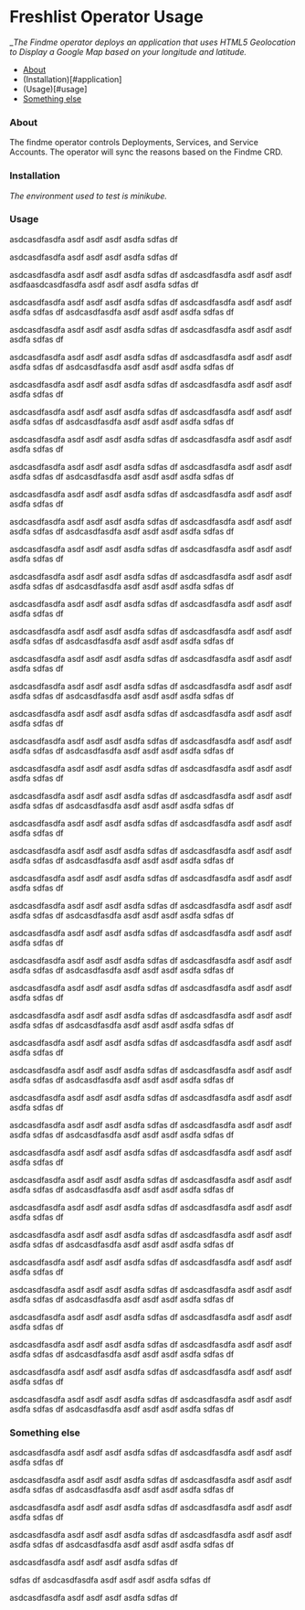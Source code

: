 # Freshlist Operator Usage
__The Findme operator deploys an application that uses HTML5 Geolocation to Display a Google Map based on your longitude and latitude._

- [About](#about)
- (Installation)[#application]
- (Usage)[#usage]
- [Something else](#something-else)


### About
The findme operator controls Deployments, Services, and Service Accounts. The operator will sync the reasons based on the Findme CRD.



### Installation
_The environment used to test is minikube._

### Usage

asdcasdfasdfa
asdf
asdf
asdf
asdfa
sdfas
df

asdcasdfasdfa
asdf
asdf
asdf
asdfa
sdfas
df

asdcasdfasdfa
asdf
asdf
asdf
asdfa
sdfas
df
asdcasdfasdfa
asdf
asdf
asdf
asdfaasdcasdfasdfa
asdf
asdf
asdf
asdfa
sdfas
df

asdcasdfasdfa
asdf
asdf
asdf
asdfa
sdfas
df
asdcasdfasdfa
asdf
asdf
asdf
asdfa
sdfas
df
asdcasdfasdfa
asdf
asdf
asdf
asdfa
sdfas
df

asdcasdfasdfa
asdf
asdf
asdf
asdfa
sdfas
df
asdcasdfasdfa
asdf
asdf
asdf
asdfa
sdfas
df

asdcasdfasdfa
asdf
asdf
asdf
asdfa
sdfas
df
asdcasdfasdfa
asdf
asdf
asdf
asdfa
sdfas
df
asdcasdfasdfa
asdf
asdf
asdf
asdfa
sdfas
df

asdcasdfasdfa
asdf
asdf
asdf
asdfa
sdfas
df
asdcasdfasdfa
asdf
asdf
asdf
asdfa
sdfas
df

asdcasdfasdfa
asdf
asdf
asdf
asdfa
sdfas
df
asdcasdfasdfa
asdf
asdf
asdf
asdfa
sdfas
df
asdcasdfasdfa
asdf
asdf
asdf
asdfa
sdfas
df

asdcasdfasdfa
asdf
asdf
asdf
asdfa
sdfas
df
asdcasdfasdfa
asdf
asdf
asdf
asdfa
sdfas
df

asdcasdfasdfa
asdf
asdf
asdf
asdfa
sdfas
df
asdcasdfasdfa
asdf
asdf
asdf
asdfa
sdfas
df
asdcasdfasdfa
asdf
asdf
asdf
asdfa
sdfas
df

asdcasdfasdfa
asdf
asdf
asdf
asdfa
sdfas
df
asdcasdfasdfa
asdf
asdf
asdf
asdfa
sdfas
df

asdcasdfasdfa
asdf
asdf
asdf
asdfa
sdfas
df
asdcasdfasdfa
asdf
asdf
asdf
asdfa
sdfas
df
asdcasdfasdfa
asdf
asdf
asdf
asdfa
sdfas
df

asdcasdfasdfa
asdf
asdf
asdf
asdfa
sdfas
df
asdcasdfasdfa
asdf
asdf
asdf
asdfa
sdfas
df

asdcasdfasdfa
asdf
asdf
asdf
asdfa
sdfas
df
asdcasdfasdfa
asdf
asdf
asdf
asdfa
sdfas
df
asdcasdfasdfa
asdf
asdf
asdf
asdfa
sdfas
df

asdcasdfasdfa
asdf
asdf
asdf
asdfa
sdfas
df
asdcasdfasdfa
asdf
asdf
asdf
asdfa
sdfas
df

asdcasdfasdfa
asdf
asdf
asdf
asdfa
sdfas
df
asdcasdfasdfa
asdf
asdf
asdf
asdfa
sdfas
df
asdcasdfasdfa
asdf
asdf
asdf
asdfa
sdfas
df

asdcasdfasdfa
asdf
asdf
asdf
asdfa
sdfas
df
asdcasdfasdfa
asdf
asdf
asdf
asdfa
sdfas
df

asdcasdfasdfa
asdf
asdf
asdf
asdfa
sdfas
df
asdcasdfasdfa
asdf
asdf
asdf
asdfa
sdfas
df
asdcasdfasdfa
asdf
asdf
asdf
asdfa
sdfas
df

asdcasdfasdfa
asdf
asdf
asdf
asdfa
sdfas
df
asdcasdfasdfa
asdf
asdf
asdf
asdfa
sdfas
df

asdcasdfasdfa
asdf
asdf
asdf
asdfa
sdfas
df
asdcasdfasdfa
asdf
asdf
asdf
asdfa
sdfas
df
asdcasdfasdfa
asdf
asdf
asdf
asdfa
sdfas
df

asdcasdfasdfa
asdf
asdf
asdf
asdfa
sdfas
df
asdcasdfasdfa
asdf
asdf
asdf
asdfa
sdfas
df

asdcasdfasdfa
asdf
asdf
asdf
asdfa
sdfas
df
asdcasdfasdfa
asdf
asdf
asdf
asdfa
sdfas
df
asdcasdfasdfa
asdf
asdf
asdf
asdfa
sdfas
df

asdcasdfasdfa
asdf
asdf
asdf
asdfa
sdfas
df
asdcasdfasdfa
asdf
asdf
asdf
asdfa
sdfas
df

asdcasdfasdfa
asdf
asdf
asdf
asdfa
sdfas
df
asdcasdfasdfa
asdf
asdf
asdf
asdfa
sdfas
df
asdcasdfasdfa
asdf
asdf
asdf
asdfa
sdfas
df

asdcasdfasdfa
asdf
asdf
asdf
asdfa
sdfas
df
asdcasdfasdfa
asdf
asdf
asdf
asdfa
sdfas
df

asdcasdfasdfa
asdf
asdf
asdf
asdfa
sdfas
df
asdcasdfasdfa
asdf
asdf
asdf
asdfa
sdfas
df
asdcasdfasdfa
asdf
asdf
asdf
asdfa
sdfas
df

asdcasdfasdfa
asdf
asdf
asdf
asdfa
sdfas
df
asdcasdfasdfa
asdf
asdf
asdf
asdfa
sdfas
df

asdcasdfasdfa
asdf
asdf
asdf
asdfa
sdfas
df
asdcasdfasdfa
asdf
asdf
asdf
asdfa
sdfas
df
asdcasdfasdfa
asdf
asdf
asdf
asdfa
sdfas
df

asdcasdfasdfa
asdf
asdf
asdf
asdfa
sdfas
df
asdcasdfasdfa
asdf
asdf
asdf
asdfa
sdfas
df

asdcasdfasdfa
asdf
asdf
asdf
asdfa
sdfas
df
asdcasdfasdfa
asdf
asdf
asdf
asdfa
sdfas
df
asdcasdfasdfa
asdf
asdf
asdf
asdfa
sdfas
df

asdcasdfasdfa
asdf
asdf
asdf
asdfa
sdfas
df
asdcasdfasdfa
asdf
asdf
asdf
asdfa
sdfas
df

asdcasdfasdfa
asdf
asdf
asdf
asdfa
sdfas
df
asdcasdfasdfa
asdf
asdf
asdf
asdfa
sdfas
df
asdcasdfasdfa
asdf
asdf
asdf
asdfa
sdfas
df

asdcasdfasdfa
asdf
asdf
asdf
asdfa
sdfas
df
asdcasdfasdfa
asdf
asdf
asdf
asdfa
sdfas
df

asdcasdfasdfa
asdf
asdf
asdf
asdfa
sdfas
df
asdcasdfasdfa
asdf
asdf
asdf
asdfa
sdfas
df
asdcasdfasdfa
asdf
asdf
asdf
asdfa
sdfas
df

asdcasdfasdfa
asdf
asdf
asdf
asdfa
sdfas
df
asdcasdfasdfa
asdf
asdf
asdf
asdfa
sdfas
df

asdcasdfasdfa
asdf
asdf
asdf
asdfa
sdfas
df
asdcasdfasdfa
asdf
asdf
asdf
asdfa
sdfas
df
asdcasdfasdfa
asdf
asdf
asdf
asdfa
sdfas
df

asdcasdfasdfa
asdf
asdf
asdf
asdfa
sdfas
df
asdcasdfasdfa
asdf
asdf
asdf
asdfa
sdfas
df

asdcasdfasdfa
asdf
asdf
asdf
asdfa
sdfas
df
asdcasdfasdfa
asdf
asdf
asdf
asdfa
sdfas
df
asdcasdfasdfa
asdf
asdf
asdf
asdfa
sdfas
df

asdcasdfasdfa
asdf
asdf
asdf
asdfa
sdfas
df
asdcasdfasdfa
asdf
asdf
asdf
asdfa
sdfas
df

asdcasdfasdfa
asdf
asdf
asdf
asdfa
sdfas
df
asdcasdfasdfa
asdf
asdf
asdf
asdfa
sdfas
df
asdcasdfasdfa
asdf
asdf
asdf
asdfa
sdfas
df

asdcasdfasdfa
asdf
asdf
asdf
asdfa
sdfas
df
asdcasdfasdfa
asdf
asdf
asdf
asdfa
sdfas
df

asdcasdfasdfa
asdf
asdf
asdf
asdfa
sdfas
df
asdcasdfasdfa
asdf
asdf
asdf
asdfa
sdfas
df
asdcasdfasdfa
asdf
asdf
asdf
asdfa
sdfas
df

asdcasdfasdfa
asdf
asdf
asdf
asdfa
sdfas
df
asdcasdfasdfa
asdf
asdf
asdf
asdfa
sdfas
df

asdcasdfasdfa
asdf
asdf
asdf
asdfa
sdfas
df
asdcasdfasdfa
asdf
asdf
asdf
asdfa
sdfas
df
asdcasdfasdfa
asdf
asdf
asdf
asdfa
sdfas
df
### Something else 
asdcasdfasdfa
asdf
asdf
asdf
asdfa
sdfas
df
asdcasdfasdfa
asdf
asdf
asdf
asdfa
sdfas
df

asdcasdfasdfa
asdf
asdf
asdf
asdfa
sdfas
df
asdcasdfasdfa
asdf
asdf
asdf
asdfa
sdfas
df
asdcasdfasdfa
asdf
asdf
asdf
asdfa
sdfas
df

asdcasdfasdfa
asdf
asdf
asdf
asdfa
sdfas
df
asdcasdfasdfa
asdf
asdf
asdf
asdfa
sdfas
df

asdcasdfasdfa
asdf
asdf
asdf
asdfa
sdfas
df
asdcasdfasdfa
asdf
asdf
asdf
asdfa
sdfas
df
asdcasdfasdfa
asdf
asdf
asdf
asdfa
sdfas
df

asdcasdfasdfa
asdf
asdf
asdf
asdfa
sdfas
df

sdfas
df
asdcasdfasdfa
asdf
asdf
asdf
asdfa
sdfas
df

asdcasdfasdfa
asdf
asdf
asdf
asdfa
sdfas
df
